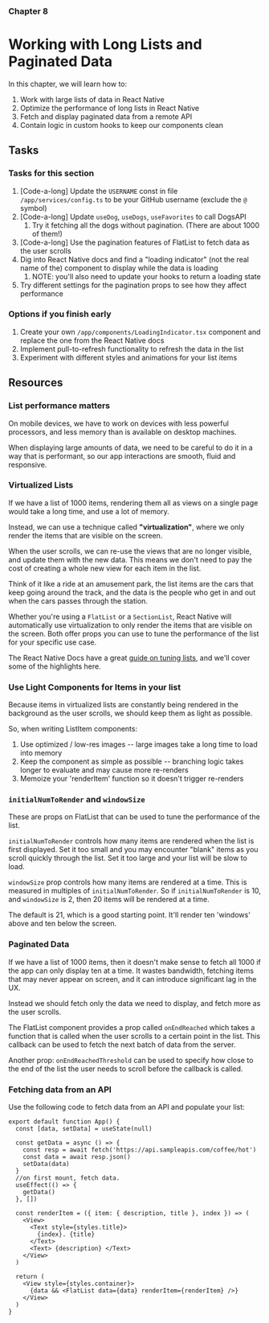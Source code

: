 ### Chapter 8

# Working with Long Lists and Paginated Data

In this chapter, we will learn how to:

1. Work with large lists of data in React Native
2. Optimize the performance of long lists in React Native
3. Fetch and display paginated data from a remote API
4. Contain logic in custom hooks to keep our components clean

## Tasks

### Tasks for this section

1. [Code-a-long] Update the `USERNAME` const in file `/app/services/config.ts` to be your GitHub username (exclude
   the `@` symbol)
2. [Code-a-long] Update `useDog`, `useDogs`, `useFavorites` to call DogsAPI
   1. Try it fetching all the dogs without pagination. (There are about 1000 of them!)
3. [Code-a-long] Use the pagination features of FlatList to fetch data as the user scrolls
4. Dig into React Native docs and find a "loading indicator" (not the real name of the) component to display while the
   data is loading
   1. NOTE: you'll also need to update your hooks to return a loading state
5. Try different settings for the pagination props to see how they affect performance

### Options if you finish early

1. Create your own `/app/components/LoadingIndicator.tsx` component and replace the one from the React Native docs
2. Implement pull-to-refresh functionality to refresh the data in the list
3. Experiment with different styles and animations for your list items

## Resources

### List performance matters

On mobile devices, we have to work on devices with less powerful processors,
and less memory than is available on desktop machines.

When displaying large amounts of data, we need to be careful to do it in a way that is performant,
so our app interactions are smooth, fluid and responsive.

### Virtualized Lists

If we have a list of 1000 items, rendering them all as views on a single page would take a long time, and use a lot of memory.

Instead, we can use a technique called **"virtualization"**, where we only render the items that are visible on the screen.

When the user scrolls, we can re-use the views that are no longer visible, and update them with the new data. This means we don't need to pay
the cost of creating a whole new view for each item in the list.

Think of it like a ride at an amusement park, the list items are the cars that keep going around the track, and the data is the people who get in and out when the cars passes through the station.

Whether you're using a `FlatList` or a `SectionList`, React Native will automatically use virtualization to only render the items that are visible on the screen. Both offer props you can use to tune the performance of the list for your specific use case.

The React Native Docs have a great [guide on tuning lists](https://reactnative.dev/docs/optimizing-flatlist-configuration), and we'll cover some of the highlights here.

### Use Light Components for Items in your list

Because items in virtualized lists are constantly being rendered in the background as the user scrolls, we should keep them as light as possible.

So, when writing ListItem components:

1. Use optimized / low-res images -- large images take a long time to load into memory
2. Keep the component as simple as possible -- branching logic takes longer to evaluate and may cause more re-renders
3. Memoize your 'renderItem' function so it doesn't trigger re-renders

### `initialNumToRender` and `windowSize`

These are props on FlatList that can be used to tune the performance of the list.

`initialNumToRender` controls how many items are rendered when the list is first displayed. Set it too small and you may encounter "blank" items as you scroll quickly through the list. Set it too large and your list will be slow to load.

`windowSize` prop controls how many items are rendered at a time. This is measured in multiples of `initialNumToRender`. So if `initialNumToRender` is 10, and `windowSize` is 2, then 20 items will be rendered at a time.

The default is 21, which is a good starting point. It'll render ten 'windows' above and ten below the screen.

### Paginated Data

If we have a list of 1000 items, then it doesn't make sense to fetch all 1000 if the app can only display ten at a time.
It wastes bandwidth, fetching items that may never appear on screen,
and it can introduce significant lag in the UX.

Instead we should fetch only the data we need to display, and fetch more as the user scrolls.

The FlatList component provides a prop called `onEndReached` which takes a function that is called when the user scrolls
to a certain point in the list. This callback can be used to fetch the next batch of data from the server.

Another prop: `onEndReachedThreshold` can be used to specify how close to the end of the list the user needs to scroll
before the callback is called.

### Fetching data from an API

Use the following code to fetch data from an API and populate your list:

```tsx
export default function App() {
  const [data, setData] = useState(null)

  const getData = async () => {
    const resp = await fetch('https://api.sampleapis.com/coffee/hot')
    const data = await resp.json()
    setData(data)
  }
  //on first mount, fetch data.
  useEffect(() => {
    getData()
  }, [])

  const renderItem = ({ item: { description, title }, index }) => (
    <View>
      <Text style={styles.title}>
        {index}. {title}
      </Text>
      <Text> {description} </Text>
    </View>
  )

  return (
    <View style={styles.container}>
      {data && <FlatList data={data} renderItem={renderItem} />}
    </View>
  )
}
```
